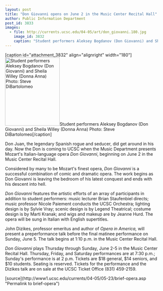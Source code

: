 ```yaml
---
layout: post
title: "Don Giovanni opens on June 2 in the Music Center Recital Hall"
author: Public Information Department
post_id: 3833
images:
  - file: http://currents.ucsc.edu/04-05/art/don_giovanni.180.jpg
    image_id: 3832
    caption: "Student performers Aleksey Bogdanov (Don Giovanni) and Sheila Willey (Donna Anna) Photo: Steve DiBartolomeo"
---
```


[caption id="attachment_3832" align="alignright" width="180"]<a href="http://localhost/mysite/wp-content/uploads/2005/05/don_giovanni.180.jpg"><img class="size-full wp-image-3832" src="http://localhost/mysite/wp-content/uploads/2005/05/don_giovanni.180.jpg" alt="Student performers Aleksey Bogdanov (Don Giovanni) and Sheila Willey (Donna Anna) Photo: Steve DiBartolomeo" width="180" height="225" /></a>Student performers Aleksey Bogdanov (Don Giovanni) and Sheila Willey (Donna Anna) Photo: Steve DiBartolomeo[/caption]
<a name="content" id="content"></a>
<p>
  Don Juan, the legendary Spanish rogue and seducer, did get around in his day. Now the Don is coming to UCSC when the Music Department presents Mozart's Italian-language opera <i>Don Giovanni</i>, beginning on June 2 in the Music Center Recital Hall.
</p>
<p>
  Considered by many to be Mozart's finest opera, <i>Don Giovanni</i> is a successful combination of comic and dramatic opera. The work begins as Don Giovanni is leaving the bedroom of his latest conquest and ends with his descent into hell.
</p>
<p>
  <i>Don Giovanni</i> features the artistic efforts of an array of participants in addition to student performers: music lecturer Brian Staufenbiel directs; music professor Nicole Paiement conducts the UCSC Orchestra; lighting design is by Sylvie Vray; scenic design is by Legend Theatrical; costume design is by Marti Kranak; and wigs and makeup are by Jeanne Hurd. The opera will be sung in Italian with English supertitles.
</p>
<p>
  John Dizikes, professor emeritus and author of <i>Opera in America,</i> will present a preperformance talk before the final matinee performance on Sunday, June 5. The talk begins at 1:10 p.m. in the Music Center Recital Hall.
</p>
<p>
  <i>Don Giovanni</i> plays Thursday through Sunday, June 2-5 in the Music Center Recital Hall. Thursday, Friday, and Saturday performances are at 7:30 p.m.; Sunday's performance is at 2 p.m. Tickets are $18 general, $14 seniors, and $10 students. Seating is reserved. Tickets for the performance and the Dizikes talk are on sale at the UCSC Ticket Office (831) 459-2159.
</p>
[source](http://www1.ucsc.edu/currents/04-05/05-23/brief-opera.asp "Permalink to brief-opera")
